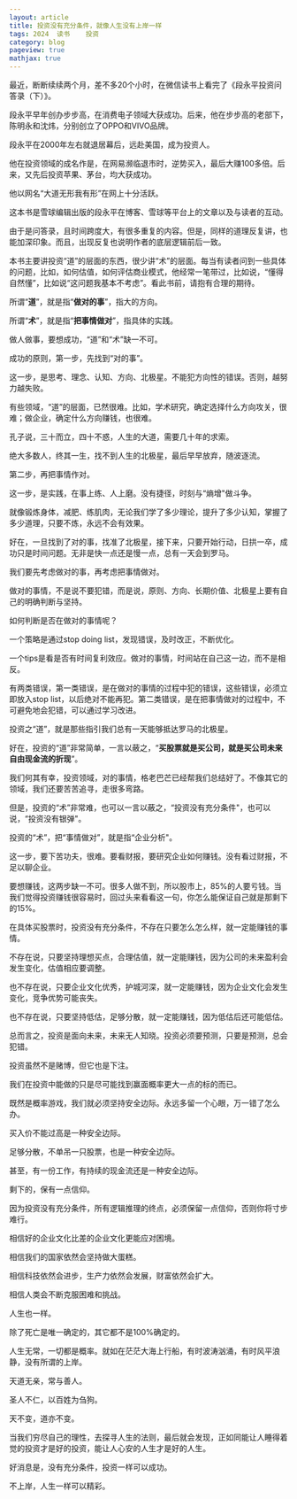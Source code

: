 ```yaml
---
layout: article
title: 投资没有充分条件，就像人生没有上岸一样
tags: 2024  读书    投资
category: blog
pageview: true
mathjax: true
---
```


最近，断断续续两个月，差不多20个小时，在微信读书上看完了《段永平投资问答录（下）》。

段永平早年创办步步高，在消费电子领域大获成功。后来，他在步步高的老部下，陈明永和沈炜，分别创立了OPPO和VIVO品牌。

段永平在2000年左右就退居幕后，远赴美国，成为投资人。

他在投资领域的成名作是，在网易濒临退市时，逆势买入，最后大赚100多倍。后来，又先后投资苹果、茅台，均大获成功。

他以网名“大道无形我有形”在网上十分活跃。

这本书是雪球编辑出版的段永平在博客、雪球等平台上的文章以及与读者的互动。

由于是问答录，且时间跨度大，有很多重复的内容。但是，同样的道理反复讲，也能加深印象。而且，出现反复也说明作者的底层逻辑前后一致。

本书主要讲投资“道”的层面的东西，很少讲“术”的层面。每当有读者问到一些具体的问题，比如，如何估值，如何评估商业模式，他经常一笔带过，比如说，“懂得自然懂”，比如说“这问题我基本不考虑”。看此书前，请抱有合理的期待。

所谓“**道**”，就是指“**做对的事**”，指大的方向。

所谓“**术**”，就是指“**把事情做对**”，指具体的实践。

做人做事，要想成功，“道”和“术”缺一不可。

成功的原则，第一步，先找到“对的事”。

这一步，是思考、理念、认知、方向、北极星。不能犯方向性的错误。否则，越努力越失败。

有些领域，“道”的层面，已然很难。比如，学术研究，确定选择什么方向攻关，很难；做企业，确定什么方向赚钱，也很难。

孔子说，三十而立，四十不惑，人生的大道，需要几十年的求索。

绝大多数人，终其一生，找不到人生的北极星，最后早早放弃，随波逐流。

第二步，再把事情作对。

这一步，是实践，在事上练、人上磨。没有捷径，时刻与“熵增"做斗争。

就像锻炼身体，减肥、练肌肉，无论我们学了多少理论，提升了多少认知，掌握了多少道理，只要不炼，永远不会有效果。

好在，一旦找到了对的事，找准了北极星，接下来，只要开始行动，日拱一卒，成功只是时间问题。无非是快一点还是慢一点，总有一天会到罗马。

我们要先考虑做对的事，再考虑把事情做对。

做对的事情，不是说不要犯错，而是说，原则、方向、长期价值、北极星上要有自己的明确判断与坚持。

如何判断是否在做对的事情呢？

一个策略是通过stop doing list，发现错误，及时改正，不断优化。

一个tips是看是否有时间复利效应。做对的事情，时间站在自己这一边，而不是相反。

有两类错误，第一类错误，是在做对的事情的过程中犯的错误，这些错误，必须立即放入stop list，以后绝对不能再犯。第二类错误，是在把事情做对的过程中，不可避免地会犯错，可以通过学习改进。

投资之“道”，就是那些指引我们总有一天能够抵达罗马的北极星。

好在，投资的“道”非常简单，一言以蔽之，“**买股票就是买公司，就是买公司未来自由现金流的折现**”。

我们何其有幸，投资领域，对的事情，格老巴芒已经帮我们总结好了。不像其它的领域，我们还要苦苦追寻，走很多弯路。

但是，投资的“术”非常难，也可以一言以蔽之，“投资没有充分条件"，也可以说，“投资没有银弹"。

投资的“术”，把“事情做对”，就是指“企业分析"。

这一步，要下苦功夫，很难。要看财报，要研究企业如何赚钱。没有看过财报，不足以聊企业。

要想赚钱，这两步缺一不可。很多人做不到，所以股市上，85%的人要亏钱。当我们觉得投资赚钱很容易时，回过头来看看这一句，你怎么能保证自己就是那剩下的15%。

在具体买股票时，投资没有充分条件，不存在只要怎么怎么样，就一定能赚钱的事情。

不存在说，只要坚持理想买点，合理估值，就一定能赚钱，因为公司的未来盈利会发生变化，估值相应要调整。

也不存在说，只要企业文化优秀，护城河深，就一定能赚钱，因为企业文化会发生变化，竞争优势可能丧失。

也不存在说，只要坚持低估，足够分散，就一定能赚钱，因为低估后还可能低估。

总而言之，投资是面向未来，未来无人知晓。投资必须要预测，只要是预测，总会犯错。

投资虽然不是赌博，但它也是下注。

我们在投资中能做的只是尽可能找到赢面概率更大一点的标的而已。

既然是概率游戏，我们就必须坚持安全边际。永远多留一个心眼，万一错了怎么办。

买入价不能过高是一种安全边际。

足够分散，不单吊一只股票，也是一种安全边际。

甚至，有一份工作，有持续的现金流还是一种安全边际。

剩下的，保有一点信仰。

因为投资没有充分条件，所有逻辑推理的终点，必须保留一点信仰，否则你将寸步难行。

相信好的企业文化比差的企业文化更能应对困境。

相信我们的国家依然会坚持做大蛋糕。

相信科技依然会进步，生产力依然会发展，财富依然会扩大。

相信人类会不断克服困难和挑战。

人生也一样。

除了死亡是唯一确定的，其它都不是100%确定的。

人生无常，一切都是概率。就如在茫茫大海上行船，有时波涛汹涌，有时风平浪静，没有所谓的上岸。

天道无亲，常与善人。

圣人不仁，以百姓为刍狗。

天不变，道亦不变。

当我们穷尽自己的理性，去探寻人生的法则，最后就会发现，正如同能让人睡得着觉的投资才是好的投资，能让人心安的人生才是好的人生。

好消息是，没有充分条件，投资一样可以成功。

不上岸，人生一样可以精彩。
